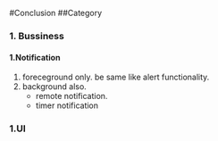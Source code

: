 #Conclusion
##Category

### 1. Bussiness
#### 1.Notification
1. foreceground only. be same like alert functionality.
2. background also.
	- remote notification.
	- timer notification

### 1.UI